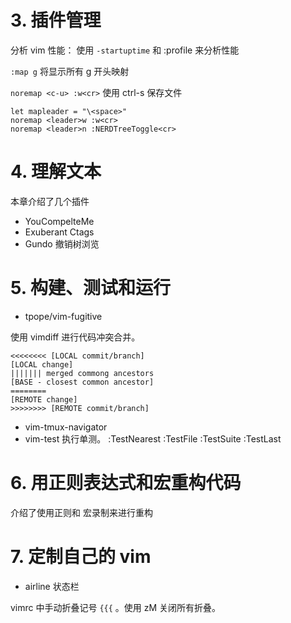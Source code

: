 # 3. 插件管理

分析 vim 性能： 使用 `-startuptime` 和 :profile 来分析性能

`:map g` 将显示所有 g 开头映射

`noremap <c-u> :w<cr>` 使用 ctrl-s 保存文件


```vim
let mapleader = "\<space>"
noremap <leader>w :w<cr>
noremap <leader>n :NERDTreeToggle<cr>
```

# 4. 理解文本

本章介绍了几个插件

- YouCompelteMe
- Exuberant Ctags
- Gundo 撤销树浏览

# 5. 构建、测试和运行

- tpope/vim-fugitive

使用 vimdiff 进行代码冲突合并。

```
<<<<<<<< [LOCAL commit/branch]
[LOCAL change]
||||||| merged commong ancestors
[BASE - closest common ancestor]
========
[REMOTE change]
>>>>>>>> [REMOTE commit/branch]
```

- vim-tmux-navigator
- vim-test 执行单测。 :TestNearest :TestFile :TestSuite :TestLast

# 6. 用正则表达式和宏重构代码

介绍了使用正则和 宏录制来进行重构

# 7. 定制自己的 vim

- airline 状态栏

vimrc 中手动折叠记号 `{{{` 。使用 zM 关闭所有折叠。
